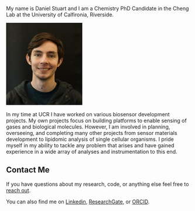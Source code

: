 My name is Daniel Stuart and I am a Chemistry PhD Candidate in the Cheng Lab at the University of Calfironia, Riverside. 

![Headshot photo](/assets/Daniel.jpg) 

In my time at UCR I have worked on various biosensor development projects. My own projects focus on building platforms to enable sensing of gases and biological molecules. However, I am involved in planning, overseeing, and completing many other projects from sensor materials development to lipidomic analysis of single cellular organisms. I pride myself in my ability to tackle any problem that arises and have gained experience in a wide array of analyses and instrumentation to this end. 

## Contact Me ##
If you have questions about my research, code, or anything else feel free to [reach out](mailto:dstua003@ucr.edu). 

You can also find me on [Linkedin](https://www.linkedin.com/in/danieldstuart), [ResearchGate](https://www.researchgate.net/profile/Daniel-Stuart-8), or [ORCID](https://orcid.org/0000-0001-6282-9373).
